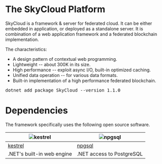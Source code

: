 # The SkyCloud Platform  

SkyCloud is a framework & server for federated cloud. It can be either embedded in application, or deployed as a standalone server. 
It is combination of a web application framework and a federated blockchain implementation.

The characteristics:

* A design pattern of contextual web programming.
* Lightweight -- about 300K in its size. 
* High performance -- exploit async I/O, built-in optimized caching. 
* Unified data operation -- for various data formats.
* Built-in implementation of a high performance federated blockchain. 

<pre>
dotnet add package SkyCloud --version 1.1.0
</pre>

# Dependencies

The framework specifically uses the following open source software.

| ![kestrel](https://raw.githubusercontent.com/skyiah/skycloud/master/Docs/netcore.png) | ![npgsql](https://raw.githubusercontent.com/skyiah/skycloud/master/Docs/postgresql.png) |
| ---- | ----- |
| [kestrel](https://github.com/aspnet/AspNetCore) | [npgsql](http://www.npgsql.org) |
| .NET's built-in web engine | .NET access to PostgreSQL |
